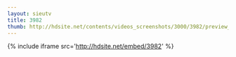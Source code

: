 ```yaml
---
layout: sieutv
title: 3982
thumb: http://hdsite.net/contents/videos_screenshots/3000/3982/preview_360p.mp4.jpg
---
```

{% include iframe src='http://hdsite.net/embed/3982' %}
 
